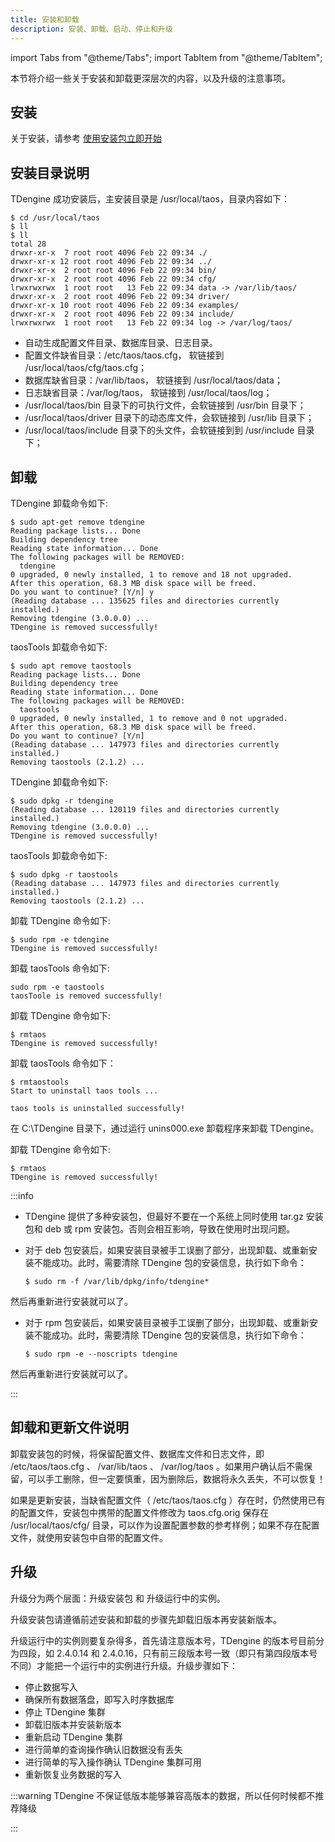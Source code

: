```yaml
---
title: 安装和卸载
description: 安装、卸载、启动、停止和升级
---
```


import Tabs from "@theme/Tabs";
import TabItem from "@theme/TabItem";

本节将介绍一些关于安装和卸载更深层次的内容，以及升级的注意事项。

## 安装

关于安装，请参考 [使用安装包立即开始](../../get-started/package)



## 安装目录说明

TDengine 成功安装后，主安装目录是 /usr/local/taos，目录内容如下：

```
$ cd /usr/local/taos
$ ll
$ ll
total 28
drwxr-xr-x  7 root root 4096 Feb 22 09:34 ./
drwxr-xr-x 12 root root 4096 Feb 22 09:34 ../
drwxr-xr-x  2 root root 4096 Feb 22 09:34 bin/
drwxr-xr-x  2 root root 4096 Feb 22 09:34 cfg/
lrwxrwxrwx  1 root root   13 Feb 22 09:34 data -> /var/lib/taos/
drwxr-xr-x  2 root root 4096 Feb 22 09:34 driver/
drwxr-xr-x 10 root root 4096 Feb 22 09:34 examples/
drwxr-xr-x  2 root root 4096 Feb 22 09:34 include/
lrwxrwxrwx  1 root root   13 Feb 22 09:34 log -> /var/log/taos/
```

- 自动生成配置文件目录、数据库目录、日志目录。
- 配置文件缺省目录：/etc/taos/taos.cfg， 软链接到 /usr/local/taos/cfg/taos.cfg；
- 数据库缺省目录：/var/lib/taos， 软链接到 /usr/local/taos/data；
- 日志缺省目录：/var/log/taos， 软链接到 /usr/local/taos/log；
- /usr/local/taos/bin 目录下的可执行文件，会软链接到 /usr/bin 目录下；
- /usr/local/taos/driver 目录下的动态库文件，会软链接到 /usr/lib 目录下；
- /usr/local/taos/include 目录下的头文件，会软链接到到 /usr/include 目录下；

## 卸载

<Tabs>
<TabItem label="apt-get 卸载" value="aptremove">

TDengine 卸载命令如下:

```
$ sudo apt-get remove tdengine
Reading package lists... Done
Building dependency tree       
Reading state information... Done
The following packages will be REMOVED:
  tdengine
0 upgraded, 0 newly installed, 1 to remove and 18 not upgraded.
After this operation, 68.3 MB disk space will be freed.
Do you want to continue? [Y/n] y
(Reading database ... 135625 files and directories currently installed.)
Removing tdengine (3.0.0.0) ...
TDengine is removed successfully!

```

taosTools 卸载命令如下:

```
$ sudo apt remove taostools
Reading package lists... Done
Building dependency tree
Reading state information... Done
The following packages will be REMOVED:
  taostools
0 upgraded, 0 newly installed, 1 to remove and 0 not upgraded.
After this operation, 68.3 MB disk space will be freed.
Do you want to continue? [Y/n]
(Reading database ... 147973 files and directories currently installed.)
Removing taostools (2.1.2) ...
```

</TabItem>
<TabItem label="Deb 卸载" value="debuninst">

TDengine 卸载命令如下:

```
$ sudo dpkg -r tdengine
(Reading database ... 120119 files and directories currently installed.)
Removing tdengine (3.0.0.0) ...
TDengine is removed successfully!

```

taosTools 卸载命令如下:

```
$ sudo dpkg -r taostools
(Reading database ... 147973 files and directories currently installed.)
Removing taostools (2.1.2) ...
```

</TabItem>

<TabItem label="RPM 卸载" value="rpmuninst">

卸载 TDengine 命令如下:

```
$ sudo rpm -e tdengine
TDengine is removed successfully!
```

卸载 taosTools 命令如下:

```
sudo rpm -e taostools
taosToole is removed successfully!
```

</TabItem>

<TabItem label="tar.gz 卸载" value="taruninst">

卸载 TDengine 命令如下:

```
$ rmtaos
TDengine is removed successfully!
```

卸载 taosTools 命令如下：

```
$ rmtaostools
Start to uninstall taos tools ...

taos tools is uninstalled successfully!
```

</TabItem>

<TabItem label="Windows 卸载" value="windows">
在 C:\TDengine 目录下，通过运行 unins000.exe 卸载程序来卸载 TDengine。
</TabItem>

<TabItem label="Mac 卸载" value="mac">

卸载 TDengine 命令如下:

```
$ rmtaos
TDengine is removed successfully!
```

</TabItem>
</Tabs>

:::info

- TDengine 提供了多种安装包，但最好不要在一个系统上同时使用 tar.gz 安装包和 deb 或 rpm 安装包。否则会相互影响，导致在使用时出现问题。

- 对于 deb 包安装后，如果安装目录被手工误删了部分，出现卸载、或重新安装不能成功。此时，需要清除 TDengine 包的安装信息，执行如下命令：

  ```
  $ sudo rm -f /var/lib/dpkg/info/tdengine*
  ```

然后再重新进行安装就可以了。

- 对于 rpm 包安装后，如果安装目录被手工误删了部分，出现卸载、或重新安装不能成功。此时，需要清除 TDengine 包的安装信息，执行如下命令：

  ```
  $ sudo rpm -e --noscripts tdengine
  ```

然后再重新进行安装就可以了。

:::

## 卸载和更新文件说明

卸载安装包的时候，将保留配置文件、数据库文件和日志文件，即 /etc/taos/taos.cfg 、 /var/lib/taos 、 /var/log/taos 。如果用户确认后不需保留，可以手工删除，但一定要慎重，因为删除后，数据将永久丢失，不可以恢复！

如果是更新安装，当缺省配置文件（ /etc/taos/taos.cfg ）存在时，仍然使用已有的配置文件，安装包中携带的配置文件修改为 taos.cfg.orig 保存在 /usr/local/taos/cfg/ 目录，可以作为设置配置参数的参考样例；如果不存在配置文件，就使用安装包中自带的配置文件。

## 升级
升级分为两个层面：升级安装包 和 升级运行中的实例。

升级安装包请遵循前述安装和卸载的步骤先卸载旧版本再安装新版本。

升级运行中的实例则要复杂得多，首先请注意版本号，TDengine 的版本号目前分为四段，如 2.4.0.14 和 2.4.0.16，只有前三段版本号一致（即只有第四段版本号不同）才能把一个运行中的实例进行升级。升级步骤如下：
- 停止数据写入
- 确保所有数据落盘，即写入时序数据库
- 停止 TDengine 集群
- 卸载旧版本并安装新版本
- 重新启动 TDengine 集群
- 进行简单的查询操作确认旧数据没有丢失 
- 进行简单的写入操作确认 TDengine 集群可用
- 重新恢复业务数据的写入

:::warning
TDengine 不保证低版本能够兼容高版本的数据，所以任何时候都不推荐降级

:::
